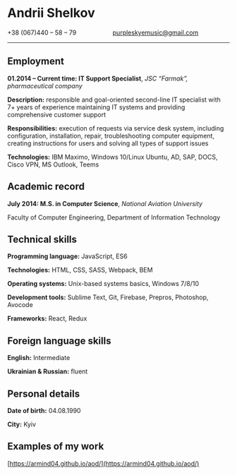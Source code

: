 # Andrii Shelkov

+38 (067)440 – 58 – 79&nbsp;&nbsp;&nbsp;&nbsp;&nbsp;&nbsp;&nbsp;&nbsp;&nbsp;&nbsp;&nbsp;&nbsp;&nbsp;&nbsp;&nbsp;&nbsp;&nbsp;&nbsp;&nbsp;&nbsp; <purpleskyemusic@gmail.com>

---

## Employment
**01.2014 – Current time: IT Support Specialist**, *JSC “Farmak”, pharmaceutical company* 

**Description:** responsible and goal-oriented second-line IT specialist with 7+ years of experience maintaining IT systems and providing comprehensive customer support 

**Responsibilities:** execution of requests via service desk system, including configuration, installation, repair, troubleshooting computer equipment, creating instructions for users and solving all types of support issues

**Technologies:** IBM Maximo, Windows 10/Linux Ubuntu, AD, SAP, DOCS, Cisco VPN, MS Outlook, Teems 


## Academic record 
**July 2014: M.S. in Computer Science**, *National Aviation University*

Faculty of Computer Engineering, Department of Information Technology 


## Technical skills 
**Programming language:** JavaScript, ES6

**Technologies:** HTML, CSS, SASS, Webpack, BEM 

**Operating systems:** Unix-based systems basics, Windows 7/8/10

**Development tools:** Sublime Text, Git, Firebase, Prepros, Photoshop, Avocode

**Frameworks:** React, Redux


## Foreign language skills 
**English:** Intermediate 

**Ukrainian & Russian:** fluent 


## Personal details
**Date of birth:** 04.08.1990

**City:** Kyiv


## Examples of my work
[https://armind04.github.io/aod/](https://armind04.github.io/aod/)
